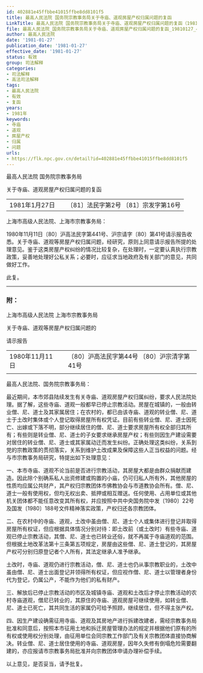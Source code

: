 ```yaml
---
id: 402881e45ffbbe41015ffbe8dd8101f5
title: 最高人民法院 国务院宗教事务局关于寺庙、道观房屋产权归属问题的复函
LinkTitle: 最高人民法院 国务院宗教事务局关于寺庙、道观房屋产权归属问题的复函（1981）
file: 最高人民法院_国务院宗教事务局关于寺庙、道观房屋产权归属问题的复函_19810127_402881e45ffbbe41015ffbe8dd8101f5.docx
author: 最高人民法院
date: '1981-01-27'
publication_date: '1981-01-27'
effective_date: '1981-01-27'
status: 有效
group: 司法解释
categories:
- 司法解释
- 高法司法解释
tags:
- 最高人民法院
- 有效
- 复函
years:
- 1981年
keywords:
- 寺庙
- 道观
- 房屋产权
- 归属
- 问题
urls:
- https://flk.npc.gov.cn/detail?id=402881e45ffbbe41015ffbe8dd8101f5
---
```


最高人民法院 国务院宗教事务局

关于寺庙、道观房屋产权归属问题的复函

|  |  |  |
| --- | --- | --- |
| 1981年1月27日 |  | 〔81〕法民字第2号  〔81〕宗发字第16号 |

上海市高级人民法院、上海市宗教事务局：

1980年11月11日〔80〕沪高法民字第441号、沪宗请字〔80〕第41号请示报告收悉。关于寺庙、道观等房屋产权归属问题，经研究，原则上同意请示报告所提的处理意见。鉴于这类房屋产权纠纷的情况比较复杂，在处理时，一定要认真执行宗教政策，妥善地处理好公私关系；必要时，应征求当地政府及有关部门的意见，共同做好工作。

此复。

---

### 附：

上海市高级人民法院 上海市宗教事务局

关于寺庙、道观等房屋产权归属问题的

请示报告

|  |  |  |
| --- | --- | --- |
| 1980年11月11日 |  | 〔80〕沪高法民字第44号  〔80〕沪宗清字第41号 |
|  |

最高人民法院、国务院宗教事务局：

最近期间，本市郊县陆续发生有关寺庙、道观房屋产权归属纠纷，要求人民法院处理。据了解，这些寺庙、道观一般都早已停止宗教活动。房屋在城镇的，一般由转业僧、尼、道士及其家属居住；在农村的，都已由该寺庙、道观的转业僧、尼、道士于土改时集体或个人登记取得房屋所有权凭证。目前有些转业僧、尼、道士因死亡、出嫁或下落不明，部分继续居住的僧、尼、道士要求房屋所有权全部归其所有；有些则是转业僧、尼、道士的子女要求继承房屋产权；有些则因生产建设需要对居住的转业僧、尼、道士或其家属动迁而发生纠纷。正确处理这类纠纷，关系到党的宗教政策的贯彻落实，关系到维护土改成果及保障这些人正当权益的问题。经与市宗教事务局研究，特提出如下处理意见：

一、本市寺庙、道观不论当前是否进行宗教活动，其房屋大都是由群众捐献而建造。因此除个别确系私人出资修建或购置的小庙，仍可归私人所有外，其他房屋的性质均应属公共财产，其产权归宗教团体市佛教协会与市道教协会所有。僧、尼、道士一般有使用权，但均无权出卖、抵押或相互赠送。任何使用、占用单位或其他机关团体都不能任意改变其所有权，并应按照中共中央国务院中发〔1980〕22号及国发〔1980〕188号文件精神落实政策，产权归还各宗教团体。

二、在农村中的寺庙、道观，土改中虽由僧、尼、道士个人或集体进行登记并取得房屋所有权证，但应根据具体情况分别对待：即土改前（或土改时）有些寺庙、道观已停止宗教活动，其僧、尼、道士也已转业还俗，就不再属于寺庙道观的范围。但根据土地改革法第十三条第五项规定，房屋由这些僧、尼、道士登记的，其房屋产权可分别归原登记者个人所有，其法定继承人准予继承。

土改时，寺庙、道观仍进行宗教活动，僧、尼、道士也仍从事宗教职业的，土改中虽由僧、尼、道士出面登记并领得所有权证，但应视作僧、尼、道士以管理者身份代为登记，仍属公产，不能作为他们的私有财产。

三、解放后已停止宗教活动的市区及城镇寺庙、道观和土改后才停止宗教活动的农村寺庙道观，僧尼已转业的，其原住的寺庙、道观房屋可继续使用，如转业僧、尼、道士已死亡，其共同生活的家属仍可给予照顾，继续居住，但不得主张产权。

四、因生产建设确需征用寺庙、道观及其房地产进行拆建改建者，需经宗教事务局批准和同意后，按照本市征用土地和拆迁房屋管理办法的规定并根据他们原有的所有权或使用权分别处理，由征用单位会同宗教工作部门及有关宗教团体直接协商解决。转业僧、尼、道士居住使用的寺庙、道观房屋，因年久失修有倒塌危险需要翻建的，亦应报请市宗教事务局批准并向宗教团体申请办理补偿手续。

以上意见，是否妥当，请予批复。
